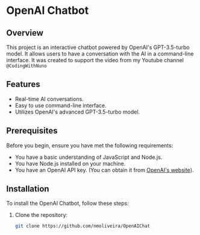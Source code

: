 # OpenAI Chatbot

## Overview

This project is an interactive chatbot powered by OpenAI's GPT-3.5-turbo model. It allows users to have a conversation with the AI in a command-line interface.
It was created to support the video from my Youtube channel `@CodingWithNuno`

## Features

- Real-time AI conversations.
- Easy to use command-line interface.
- Utilizes OpenAI's advanced GPT-3.5-turbo model.

## Prerequisites

Before you begin, ensure you have met the following requirements:

- You have a basic understanding of JavaScript and Node.js.
- You have Node.js installed on your machine.
- You have an OpenAI API key. (You can obtain it from [OpenAI's website](https://openai.com/)).

## Installation

To install the OpenAI Chatbot, follow these steps:

1. Clone the repository:
   ```bash
   git clone https://github.com/nmoliveira/OpenAIChat
   ```
